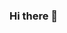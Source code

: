 ### Hi there 👋

<!--
**Pengister/pengister** is a ✨ _special_ ✨ repository because its `README.md` (this file) appears on your GitHub profile.

Here are some ideas to get you started:

- 🔭 I’m currently working on developing my data science and machine learning skill ...
- 🌱 I’m currently learning Data analysis on NG30Daysof Learning ...
- 👯 I’m looking to collaborate on ...
- 🤔 I’m looking for help with greater and deeper insights on data science and machine language  ...
- 💬 Ask me about ...
- 📫 How to reach me: wa.me/23408117663143...
- ⚡ Fun fact: I sleep on movies ...
-->
